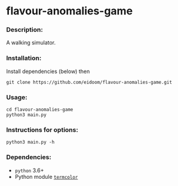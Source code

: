 # flavour-anomalies-game

### Description:

A walking simulator.

### Installation:

Install dependencies (below) then

```shell
git clone https://github.com/eidoom/flavour-anomalies-game.git
```

### Usage:

```shell
cd flavour-anomalies-game
python3 main.py
```

### Instructions for options:

```shell
python3 main.py -h
```

### Dependencies:

* `python` 3.6+
* Python module [`termcolor`](https://pypi.org/project/termcolor/)
